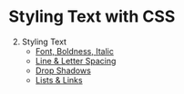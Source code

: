 # Styling Text with CSS

2. Styling Text
    - [Font, Boldness, Italic]()
    - [Line & Letter Spacing]() 
    - [Drop Shadows]()
    - [Lists & Links]()